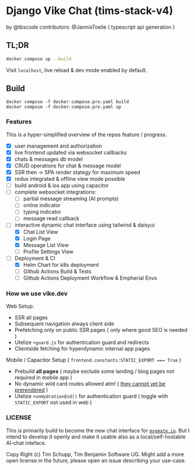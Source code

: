 # Django Vike Chat (tims-stack-v4)

by @tbscode
contributors: @JannisToelle ( typescript api generation )

## TL;DR

```bash
docker compose up --build
```

Visit `localhost`, live reload & dev mode enabled by default.

## Build

```
docker compose -f docker-compose.pro.yaml build
docker compose -f docker-compose.pro.yaml up
```

### Features

This is a hyper-simplified overview of the repos feature / progress.

- [x] user management and authorization
- [x] live frontend updated via websocket callbacks
- [x] chats & messages db model
- [x] CRUD operations for chat & message model
- [x] SSR then -> SPA render stategy for maximum speed
- [x] redux integrated & offline view mode possible
- [ ] build android & ios app using capacitor
- [ ] complete websocket integrations:
  - [ ] partial message streaming (AI prompts)
  - [ ] online indicator
  - [ ] typing indicator
  - [ ] message read callback
- [ ] interactive dynamic chat interface using tailwind & daisyui
  - [x] Chat List View
  - [x] Login Page
  - [x] Message List View
  - [ ] Profile Settings View
- [ ] Deployment & CI
  - [x] Helm Chart for k8s deployment
  - [ ] Github Actions Build & Tests
  - [ ] Github Actions Deployment Workflow & Empherial Envs
  
### How we use vike.dev

Web Setup:
- SSR all pages
- Subsequent navigation always client side
- Prefetching only on public SSR pages ( only where good SEO is needed )
- Utelize `+guard.js` for authentication guard and redirects
- Clientside fetching for hyperdynamic internal app pages

Mobile / Capacitor Setup ( `frontend.constants:STATIC_EXPORT === True` )
- Prebuild **all pages** ( maybe exclude some landing / blog pages not required in mobile app )
- No dynamic wild card routes allowed atm! ( [they cannot yet be prerendered](https://github.com/vikejs/vike/issues/1476) )
- Utelize `+onHydrationEnd()` for authentication guard ( toggle with `STATIC_EXPORT` not used in web )

### LICENSE

This is primarily build to become the new chat interface for [`msgmate.io`](https://msgmate.io).
But I intend to develop it openly and make it usable also as a local/self-hostable AI-chat inteface.

Copy Right (c) Tim Schupp, Tim Benjamin Software UG.
Might add a more open license in the future, please open an issue describing your use-case.
